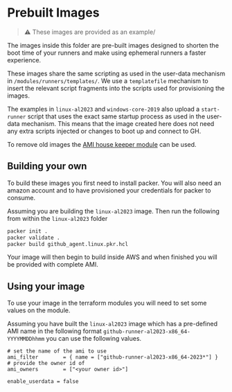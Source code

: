 # Prebuilt Images

> :warning: These images are provided as an example/

The images inside this folder are pre-built images designed to shorten the boot time of your runners and make using ephemeral runners a faster experience.

These images share the same scripting as used in the user-data mechanism in `/modules/runners/templates/`. We use a `templatefile` mechanism to insert the relevant script fragments into the scripts used for provisioning the images.

The examples in `linux-al2023` and `windows-core-2019` also upload a `start-runner` script that uses the exact same startup process as used in the user-data mechanism. This means that the image created here does not need any extra scripts injected or changes to boot up and connect to GH.

To remove old images the [AMI house keeper module](https://philips-labs.github.io/terraform-aws-github-runner/modules/public/ami-housekeeper/) can be used.

## Building your own

To build these images you first need to install packer.
You will also need an amazon account and to have provisioned your credentials for packer to consume.

Assuming you are building the `linux-al2023` image. Then run the following from within the `linux-al2023` folder

```bash
packer init .
packer validate .
packer build github_agent.linux.pkr.hcl
```

Your image will then begin to build inside AWS and when finished you will be provided with complete AMI.

## Using your image

To use your image in the terraform modules you will need to set some values on the module.

Assuming you have built the `linux-al2023` image which has a pre-defined AMI name in the following format `github-runner-al2023-x86_64-YYYYMMDDhhmm` you can use the following values.

```hcl
# set the name of the ami to use
ami_filter        = { name = ["github-runner-al2023-x86_64-2023*"] }
# provide the owner id of
ami_owners        = ["<your owner id>"]

enable_userdata = false
```
